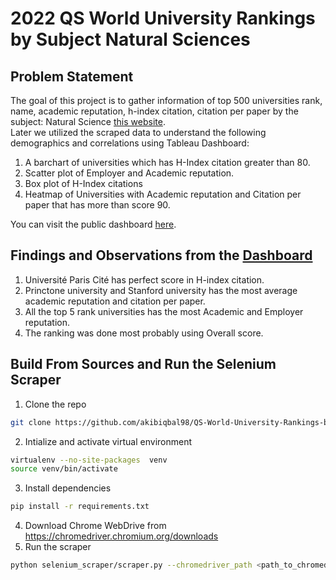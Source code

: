# 2022 QS World University Rankings by Subject Natural Sciences


## Problem Statement
The goal of this project is to gather information of top 500 universities rank, name, academic reputation, h-index citation, citation per paper by the subject: Natural Science [this website](https://www.topuniversities.com/university-rankings/university-subject-rankings/2022/natural-sciences#university-rankings-indicators). <br/> 
Later we utilized the scraped data to understand the following demographics and correlations using Tableau Dashboard: 

1. A barchart of universities which has H-Index citation greater than 80. 
2. Scatter plot of Employer and Academic reputation. 
3. Box plot of H-Index citations
4. Heatmap of Universities with Academic reputation and Citation per paper that has more than score 90.

You can visit the public dashboard [here](https://public.tableau.com/app/profile/md.akib.iqbal.majumder/viz/2022QSWorldUniversityRankingsbyNaturalSciencesSubject/Dashboard1). 

## Findings and Observations from the [Dashboard](https://public.tableau.com/app/profile/md.akib.iqbal.majumder/viz/2022QSWorldUniversityRankingsbyNaturalSciencesSubject/Dashboard1)
1. Université Paris Cité has perfect score in H-index citation. 
2. Princtone university and Stanford university has the most average academic reputation and citation per paper. 
3. All the top 5 rank universities has the most Academic and Employer reputation.
4. The ranking was done most probably using Overall score.


## Build From Sources and Run the Selenium Scraper
1. Clone the repo
```bash
git clone https://github.com/akibiqbal98/QS-World-University-Rankings-by-Subject-2022-Natural-Sciences
```
2. Intialize and activate virtual environment
```bash
virtualenv --no-site-packages  venv
source venv/bin/activate
```
3. Install dependencies
```bash
pip install -r requirements.txt
```
4. Download Chrome WebDrive from https://chromedriver.chromium.org/downloads 
5. Run the scraper
```bash
python selenium_scraper/scraper.py --chromedriver_path <path_to_chromedriver>
```


